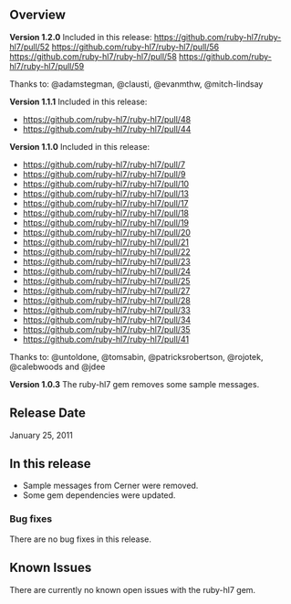 ## Overview

**Version 1.2.0**
Included in this release:
https://github.com/ruby-hl7/ruby-hl7/pull/52
https://github.com/ruby-hl7/ruby-hl7/pull/56
https://github.com/ruby-hl7/ruby-hl7/pull/58
https://github.com/ruby-hl7/ruby-hl7/pull/59

Thanks to:
@adamstegman, @clausti, @evanmthw, @mitch-lindsay

**Version 1.1.1**
Included in this release:

- https://github.com/ruby-hl7/ruby-hl7/pull/48
- https://github.com/ruby-hl7/ruby-hl7/pull/44

**Version 1.1.0**
Included in this release:
- https://github.com/ruby-hl7/ruby-hl7/pull/7
- https://github.com/ruby-hl7/ruby-hl7/pull/9
- https://github.com/ruby-hl7/ruby-hl7/pull/10
- https://github.com/ruby-hl7/ruby-hl7/pull/13
- https://github.com/ruby-hl7/ruby-hl7/pull/17
- https://github.com/ruby-hl7/ruby-hl7/pull/18
- https://github.com/ruby-hl7/ruby-hl7/pull/19
- https://github.com/ruby-hl7/ruby-hl7/pull/20
- https://github.com/ruby-hl7/ruby-hl7/pull/21
- https://github.com/ruby-hl7/ruby-hl7/pull/22
- https://github.com/ruby-hl7/ruby-hl7/pull/23
- https://github.com/ruby-hl7/ruby-hl7/pull/24
- https://github.com/ruby-hl7/ruby-hl7/pull/25
- https://github.com/ruby-hl7/ruby-hl7/pull/27
- https://github.com/ruby-hl7/ruby-hl7/pull/28
- https://github.com/ruby-hl7/ruby-hl7/pull/33
- https://github.com/ruby-hl7/ruby-hl7/pull/34
- https://github.com/ruby-hl7/ruby-hl7/pull/35
- https://github.com/ruby-hl7/ruby-hl7/pull/41

Thanks to:
@untoldone, @tomsabin, @patricksrobertson, @rojotek, @calebwoods and @jdee


**Version 1.0.3**
The ruby-hl7 gem removes some sample messages.

## Release Date

January 25, 2011

## In this release

* Sample messages from Cerner were removed.
* Some gem dependencies were updated.

### Bug fixes

There are no bug fixes in this release.

## Known Issues

There are currently no known open issues with the ruby-hl7 gem.
